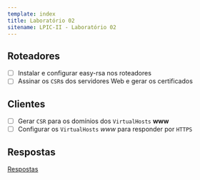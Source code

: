 ```yaml
---
template: index
title: Laboratório 02
sitename: LPIC-II - Laboratório 02
---
```


## Roteadores

* [ ] Instalar e configurar easy-rsa nos roteadores
* [ ] Assinar os `CSR`s dos servidores Web e gerar os certificados

## Clientes

* [ ] Gerar `CSR` para os domínios dos `VirtualHosts` **www**
* [ ] Configurar os `VirtualHosts` *www* para responder por `HTTPS`

## Respostas

[Respostas](respostas03.md)
